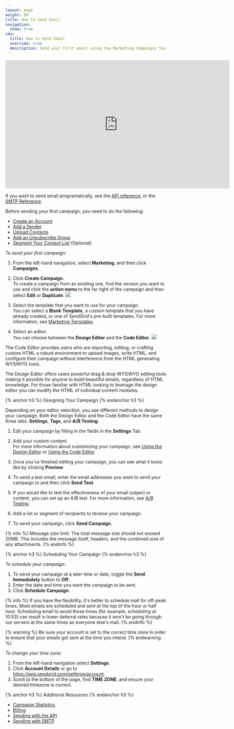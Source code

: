 ```yaml
---
layout: page
weight: 99
title: How to Send Email
navigation:
  show: true
seo:
  title: How to Send Email
  override: true
  description: Send your first email using the Marketing Campaigns tool.
---
```


<iframe src="https://player.vimeo.com/video/221496578" width="700" height="400" frameborder="0" webkitallowfullscreen mozallowfullscreen allowfullscreen></iframe>

If you want to send email programatically, see the [API reference]({{root_url}}/API_Reference/api_v3.html), or the [SMTP Reference]({{root_url}}/API_Reference/SMTP_API/using_the_smtp_api.html).

Before sending your first campaign, you need to do the following:

- [Create an Account](https://sendgrid.com/pricing/?mc=SendGrid%20Documentation) 
- [Add a Sender](https://sendgrid.com/docs/User_Guide/Marketing_Campaigns/senders.html) 
- [Upload Contacts](https://sendgrid.com/docs/User_Guide/Marketing_Campaigns/contacts.html) 
- [Add an Unsubscribe Group](https://sendgrid.com/docs/User_Guide/Suppressions/advanced_suppression_manager.html) 
- [Segment Your Contact List](https://sendgrid.com/docs/User_Guide/Marketing_Campaigns/lists.html) (Optional) 

*To send your first campaign:*

1. From the left-hand navigation, select **Marketing**, and then click **Campaigns**. 

1. Click **Create Campaign**. 
<br> To create a campaign from an existing one, find the version you want to use and click the **action menu** to the far right of the campaign and then select **Edit** or **Duplicate**.
![]({{root_url}}/images/campaigns_dashboard_categories_search.png)

1. Select the template that you want to use for your campaign. 
<br> You can select a **Blank Template**, a custom template that you have already created, or one of SendGrid's pre-built templates. For more information, see [Marketing Templates](https://sendgrid.com/docs/User_Guide/Marketing_Campaigns/templates.html).

1. Select an editor. 
<br> You can choose between the **Design Editor** and the **Code Editor**.
![]({{root_url}}/images/choose_editor.png)

The Code Editor provides users who are importing, editing, or crafting custom HTML a robust environment to upload images, write HTML, and configure their campaign without interference from the HTML generating WYSIWYG tools. 

The Design Editor offers users powerful drag & drop WYSIWYG editing tools making it possible for anyone to build beautiful emails, regardless of HTML knowledge. For those familiar with HTML looking to leverage the design editor you can modify the HTML of individual content modules.

{% anchor h3 %}
Designing Your Campaign
{% endanchor h3 %}

Depending on your editor selection, you use different methods to design your campaign. Both the Design Editor and the Code Editor have the same three tabs: **Settings**, **Tags**, and **A/B Testing**.

1. Edit your campaign by filling in the fields in the **Settings** Tab. 

1. Add your custom content. 
<br> For more information about customizing your campaign, see [Using the Design Editor]({{root_url}}/User_Guide/Marketing_Campaigns/design_editor.html) or [Using the Code Editor]({{root_url}}/User_Guide/Marketing_Campaigns/code_editor.html). 

1. Once you’ve finished editing your campaign, you can see what it looks like by clicking **Preview**.

1. To send a test email, enter the email addresses you want to send your campaign to and then click **Send Test**. 

1. If you would like to test the effectiveness of your email subject or content, you can set up an A/B test. For more information, see [A/B Testing](https://sendgrid.com/docs/User_Guide/Marketing_Campaigns/a_b_testing.html).

1. Add a list or segment of recipients to receive your campaign.

1. To send your campaign, click **Send Campaign**. 

{% info %}
Message size limit:  The total message size should not exceed 20MB. This includes the message itself, headers, and the combined size of any attachments.
{% endinfo %}

{% anchor h3 %}
Scheduling Your Campaign
{% endanchor h3 %}

*To schedule your campaign:*

1. To send your campaign at a later time or date, toggle the **Send Immediately** button to **Off**. 
1. Enter the date and time you want the campaign to be sent.
1. Click **Schedule Campaign**.

{% info %}
If you have the flexibility, it's better to schedule mail for off-peak times. Most emails are scheduled and sent at the top of the hour or half hour. Scheduling email to avoid those times (for example, scheduling at 10:53) can result in lower deferral rates because it won't be going through our servers at the same times as everyone else's mail.
{% endinfo %}

{% warning %}
Be sure your account is set to the correct time zone in order to ensure that your emails get sent at the time you intend.
{% endwarning %}

*To change your time zone:* 

1. From the left-hand navigation select **Settings**. 
1. Click **Account Details** or go to https://app.sendgrid.com/settings/account.  
1. Scroll to the bottom of the page, find **TIME ZONE**, and ensure your desired timezone is correct. 

{% anchor h3 %}
Additional Resources
{% endanchor h3 %}

- [Campaign Statistics](https://sendgrid.com/docs/User_Guide/Marketing_Campaigns/campaign_stats.html) 
- [Billing](https://sendgrid.com/docs/Classroom/Basics/index.html#Billing)
- [Sending with the API]({{root_url}}/API_Reference/api_v3.html)
- [Sending with SMTP]({{root_url}}/API_Reference/SMTP_API/using_the_smtp_api.html)
